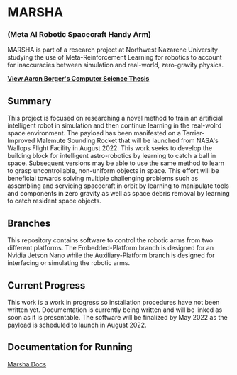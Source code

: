 # MARSHA
### (Meta AI Robotic Spacecraft Handy Arm)

MARSHA is part of a research project at Northwest Nazarene University studying the use of Meta-Reinforcement Learning for robotics to account for inaccuracies between simulation and real-world, zero-gravity physics.

**[View Aaron Borger's Computer Science Thesis](https://drive.google.com/file/d/16puG0EUAEeprjh0N5W_qU4mVsE8ddA2B/view?usp=sharing)**

## Summary
This project is focused on researching a novel method to train an artificial intelligent robot in simulation and then continue learning in the real-wolrd space environment. The payload has been manifested on a Terrier-Improved Malemute Sounding Rocket that will be launched from NASA's Wallops Flight Facility in August 2022. This work seeks to develop the building block for intelligent astro-robotics by learning to catch a ball in space. Subsequent versions may be able to use the same method to learn to grasp uncontrollable, non-uniform objects in space. This effort will be beneficial towards solving multiple challenging problems such as assembling and servicing spacecraft in orbit by learning to manipulate tools and components in zero gravity as well as space debris removal by learning to catch resident space objects.

## Branches
This repository contains software to control the robotic arms from two different platforms. The Embedded-Platform branch is designed for an Nvidia Jetson Nano while the Auxiliary-Platform branch is designed for interfacing or simulating the robotic arms.

## Current Progress
This work is a work in progress so installation procedures have not been written yet. Documentation is currently being written and will be linked as soon as it is presentable. The software will be finalized by May 2022 as the payload is scheduled to launch in August 2022.

## Documentation for Running
[Marsha Docs](https://aborger-marsha.readthedocs.io/en/embedded-platform/components/programs.html)


